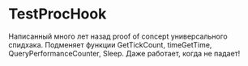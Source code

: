 TestProcHook
==============

Написанный много лет назад proof of concept универсального спидхака. Подменяет функции GetTickCount, timeGetTime, QueryPerformanceCounter, Sleep. Даже работает, когда не падает!